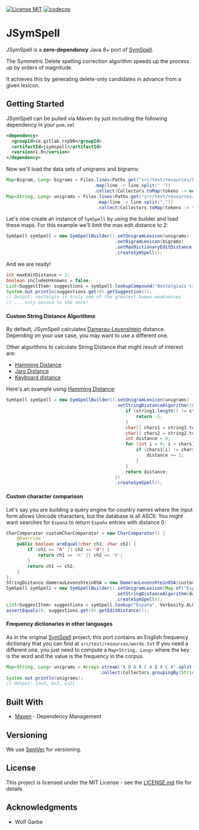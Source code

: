 [![License MIT](https://img.shields.io/badge/license-MIT-blue.svg)](LICENSE)
[![codecov](https://codecov.io/gh/rxp90/jsymspell/branch/master/graph/badge.svg)](https://codecov.io/gh/rxp90/jsymspell)
# JSymSpell

JSymSpell is a **zero-dependency** Java 8+ port of [SymSpell](https://github.com/wolfgarbe/SymSpell "SymSpell: 1 million times faster through Symmetric Delete spelling correction algorithm").

The Symmetric Delete spelling correction algorithm speeds up the process up by orders of magnitude.

It achieves this by generating delete-only candidates in advance from a given lexicon.

## Getting Started

JSymSpell can be pulled via Maven by just including the following dependency in your `pom.xml`
```xml
<dependency>
  <groupId>io.gitlab.rxp90</groupId>
  <artifactId>jsymspell</artifactId>
  <version>1.0</version>
</dependency>
```

Now we'll load the data sets of unigrams and bigrams:

```java
Map<Bigram, Long> bigrams = Files.lines(Paths.get("src/test/resources/bigrams.txt"))
                                 .map(line -> line.split(" "))
                                 .collect(Collectors.toMap(tokens -> new Bigram(tokens[0], tokens[1]), tokens -> Long.parseLong(tokens[2])));
Map<String, Long> unigrams = Files.lines(Paths.get("src/test/resources/words.txt"))
                                  .map(line -> line.split(","))
                                  .collect(Collectors.toMap(tokens -> tokens[0], tokens -> Long.parseLong(tokens[1])));
```

Let's now create an instance of `SymSpell` by using the builder and load these maps. For this example we'll limit the max edit distance to 2:
```java
SymSpell symSpell = new SymSpellBuilder().setUnigramLexicon(unigrams)
                                         .setBigramLexicon(bigrams)
                                         .setMaxDictionaryEditDistance(2)
                                         .createSymSpell();
```

And we are ready!
```java
int maxEditDistance = 2;
boolean includeUnknowns = false;
List<SuggestItem> suggestions = symSpell.lookupCompound("Nostalgiais truly one of th greatests human weakneses", maxEditDistance, includeUnknowns);
System.out.println(suggestions.get(0).getSuggestion());
// Output: nostalgia is truly one of the greatest human weaknesses
// ... only second to the neck!
```

#### Custom String Distance Algorithms
By default, JSymSpell calculates [Damerau-Levenshtein](https://en.wikipedia.org/wiki/Damerau%E2%80%93Levenshtein_distance) distance. Depending on your use case, you may want to use a different one.

Other algorithms to calculate String Distance that might result of interest are:
* [Hamming Distance](https://en.wikipedia.org/wiki/Hamming_distance)
* [Jaro Distance](https://en.wikipedia.org/wiki/Jaro%E2%80%93Winkler_distance)
* [Keyboard distance](https://metacpan.org/pod/release/KRBURTON/String-KeyboardDistance-1.01/KeyboardDistance.pm)

Here's an example using [Hamming Distance](https://en.wikipedia.org/wiki/Hamming_distance):
```java
SymSpell symSpell = new SymSpellBuilder().setUnigramLexicon(unigrams)
                                         .setStringDistanceAlgorithm((string1, string2, maxDistance) -> {
                                             if (string1.length() != string2.length()){
                                                 return -1;
                                             }
                                             char[] chars1 = string1.toCharArray();
                                             char[] chars2 = string2.toCharArray();
                                             int distance = 0;
                                             for (int i = 0; i < chars1.length; i++) {
                                                 if (chars1[i] != chars2[i]) {
                                                     distance += 1;
                                                 }
                                             }
                                             return distance;
                                         })
                                         .createSymSpell();
```
#### Custom character comparison
Let's say you are building a query engine for country names where the input form allows Unicode characters, but the database is all ASCII.
You might want searches for `Espana` to return `España` entries with distance 0:
```java
CharComparator customCharComparator = new CharComparator() {
    @Override
    public boolean areEqual(char ch1, char ch2) {
        if (ch1 == 'ñ' || ch2 == 'ñ') {
            return ch1 == 'n' || ch2 == 'n';
        }
        return ch1 == ch2;
    }
};
StringDistance damerauLevenshteinOSA = new DamerauLevenshteinOSA(customCharComparator);
SymSpell symSpell = new SymSpellBuilder().setUnigramLexicon(Map.of("España", 10L))
                                         .setStringDistanceAlgorithm(damerauLevenshteinOSA)
                                         .createSymSpell();
List<SuggestItem> suggestions = symSpell.lookup("Espana", Verbosity.ALL);
assertEquals(0, suggestions.get(0).getEditDistance());
```

#### Frequency dictionaries in other languages
As in the original [SymSpell](https://github.com/wolfgarbe/SymSpell/blob/master/SymSpell/frequency_dictionary_en_82_765.txt) project, this port contains an English frequency dictionary that you can find at `src/test/resources/words.txt`
If you need a different one, you just need to compute a `Map<String, Long>` where the key is the word and the value is the frequency in the corpus.

```java
Map<String, Long> unigrams = Arrays.stream("A B A B C A B A C A".split(" "))
                                   .collect(Collectors.groupingBy(String::toLowerCase, Collectors.counting()));
System.out.println(unigrams);
// Output: {a=5, b=3, c=2}
```
## Built With

* [Maven](https://maven.apache.org/) - Dependency Management

## Versioning

We use [SemVer](http://semver.org/) for versioning.

## License

This project is licensed under the MIT License - see the [LICENSE.md](LICENSE) file for details

## Acknowledgments

* Wolf Garbe
